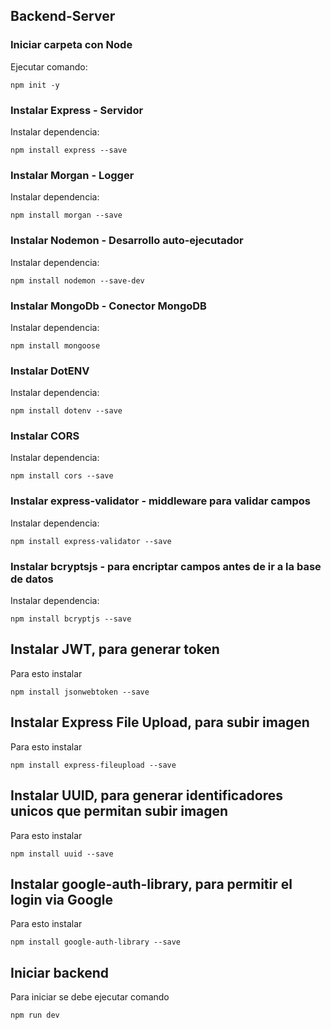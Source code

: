 
## Backend-Server

### Iniciar carpeta con Node

Ejecutar comando:
``` 
npm init -y
```

### Instalar Express - Servidor

Instalar dependencia:
``` 
npm install express --save
```

### Instalar Morgan - Logger

Instalar dependencia:
``` 
npm install morgan --save
```

### Instalar Nodemon - Desarrollo auto-ejecutador

Instalar dependencia:
``` 
npm install nodemon --save-dev
```

### Instalar MongoDb - Conector MongoDB

Instalar dependencia:
``` 
npm install mongoose
```

### Instalar DotENV

Instalar dependencia:
``` 
npm install dotenv --save
```

### Instalar CORS

Instalar dependencia:
``` 
npm install cors --save
```

### Instalar express-validator - middleware para validar campos

Instalar dependencia:
``` 
npm install express-validator --save
```

### Instalar bcryptsjs - para encriptar campos antes de ir a la base de datos

Instalar dependencia:
``` 
npm install bcryptjs --save
```

## Instalar JWT, para generar token

Para esto instalar
```
npm install jsonwebtoken --save
```

## Instalar Express File Upload, para subir imagen

Para esto instalar
```
npm install express-fileupload --save
```

## Instalar UUID, para generar identificadores unicos que permitan subir imagen

Para esto instalar
```
npm install uuid --save
```

## Instalar google-auth-library, para permitir el login via Google

Para esto instalar
```
npm install google-auth-library --save
```

## Iniciar backend

Para iniciar se debe ejecutar comando
```
npm run dev
```
